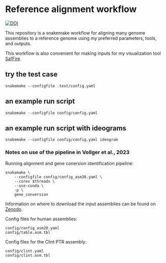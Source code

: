 # Reference alignment workflow
[![DOI](https://zenodo.org/badge/414304026.svg)](https://zenodo.org/badge/latestdoi/414304026)

This repository is a snakemake workflow for aligning many genome assemblies to a reference genome using my preferred parameters, tools, and outputs. 

This workflow is also convenient for making inputs for my visualization tool [SafFire](https://mrvollger.github.io/SafFire/).

## try the test case

```
snakemake --configfile .test/config.yaml      
```

## an example run script

```
snakemake --configfile config/config.yaml 
```

## an example run script with ideograms

```
snakemake --configfile config/config.yaml ideogram 
```




### Notes on use of the pipeline in Vollger et al., 2023
Running alignment and gene conersion identification pipeline:
```
snakemake \
    --configfile config/config_asm20.yaml \
    --cores $threads \
    --use-conda \
    -p \
    gene_conversion
```
Information on where to download the input assemblies can be found on [Zenodo](https://doi.org/10.5281/zenodo.6792653).

Config files for human assemblies:
```
config/config_asm20.yaml
config/table.asm.tbl
```
Config files for the Clint PTR assembly:
```
config/clint.yaml
config/clint.asm.tbl
```
